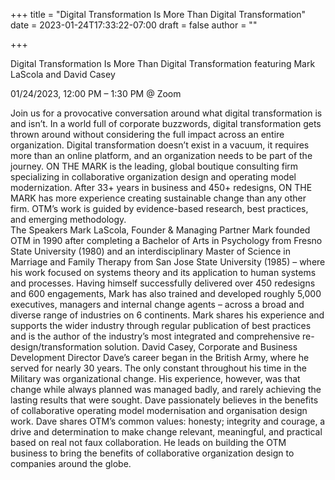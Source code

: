 +++
title = "Digital Transformation Is More Than Digital Transformation"
date = 2023-01-24T17:33:22-07:00
draft = false
author = ""


+++

Digital Transformation Is More Than Digital Transformation featuring Mark LaScola and David Casey

01/24/2023, 12:00 PM – 1:30 PM @ Zoom

Join us for a provocative conversation around what digital transformation is and isn’t. In a world full of corporate buzzwords, digital transformation gets thrown around without considering the full impact across an entire organization. Digital transformation doesn’t exist in a vacuum, it requires more than an online platform, and an organization needs to be part of the journey.
ON THE MARK is the leading, global boutique consulting firm specializing in collaborative organization design and operating model modernization. After 33+ years in business and 450+ redesigns, ON THE MARK has more experience creating sustainable change than any other firm. OTM’s work is guided by evidence-based research, best practices, and emerging methodology.  
The Speakers
Mark LaScola, Founder & Managing Partner
Mark founded OTM in 1990 after completing a Bachelor of Arts in Psychology from Fresno State University (1980) and an interdisciplinary Master of Science in Marriage and Family Therapy from San Jose State University (1985) – where his work focused on systems theory and its application to human systems and processes.
Having himself successfully delivered over 450 redesigns and 600 engagements, Mark has also trained and developed roughly 5,000 executives, managers and internal change agents – across a broad and diverse range of industries on 6 continents.
Mark shares his experience and supports the wider industry through regular publication of best practices and is the author of the industry’s most integrated and comprehensive re-design/transformation solution.
David Casey, Corporate and Business Development Director
Dave’s career began in the British Army, where he served for nearly 30 years. The only constant throughout his time in the Military was organizational change. His experience, however, was that change while always planned was managed badly, and rarely achieving the lasting results that were sought. Dave passionately believes in the benefits of collaborative operating model modernisation and organisation design work.
Dave shares OTM’s common values: honesty; integrity and courage, a drive and determination to make change relevant, meaningful, and practical based on real not faux collaboration. He leads on building the OTM business to bring the benefits of collaborative organization design to companies around the globe.
